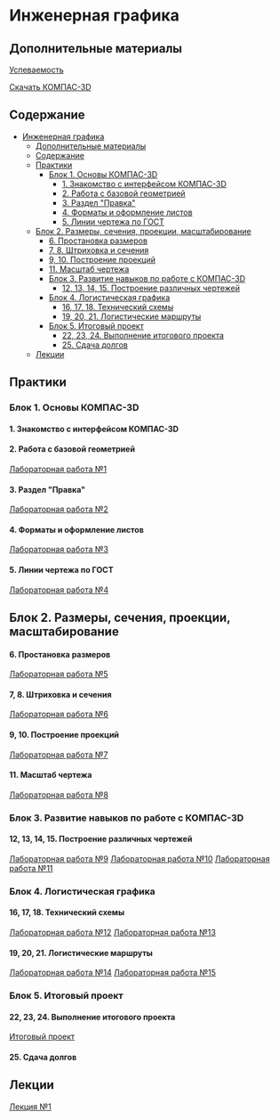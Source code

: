 # Инженерная графика

## Дополнительные материалы

[Успеваемость](https://thebandik.onlyoffice.com/s/Vc_Tr2Gvrr2ZLYw)

[Скачать КОМПАС-3D](https://get.kompas.ru/files/KOMPAS/v23_Edu/KOMPAS-3D_v23_Study_x64.iso)

## Содержание

<!-- TOC -->
* [Инженерная графика](#инженерная-графика)
  * [Дополнительные материалы](#дополнительные-материалы)
  * [Содержание](#содержание)
  * [Практики](#практики)
    * [Блок 1. Основы КОМПАС-3D](#блок-1-основы-компас-3d)
      * [1. Знакомство с интерфейсом КОМПАС-3D](#1-знакомство-с-интерфейсом-компас-3d)
      * [2. Работа с базовой геометрией](#2-работа-с-базовой-геометрией)
      * [3. Раздел "Правка"](#3-раздел-правка)
      * [4. Форматы и оформление листов](#4-форматы-и-оформление-листов)
      * [5. Линии чертежа по ГОСТ](#5-линии-чертежа-по-гост)
  * [Блок 2. Размеры, сечения, проекции, масштабирование](#блок-2-размеры-сечения-проекции-масштабирование)
      * [6. Простановка размеров](#6-простановка-размеров)
      * [7, 8. Штриховка и сечения](#7-8-штриховка-и-сечения)
      * [9, 10. Построение проекций](#9-10-построение-проекций)
      * [11. Масштаб чертежа](#11-масштаб-чертежа)
    * [Блок 3. Развитие навыков по работе с КОМПАС-3D](#блок-3-развитие-навыков-по-работе-с-компас-3d)
      * [12, 13, 14, 15. Построение различных чертежей](#12-13-14-15-построение-различных-чертежей)
    * [Блок 4. Логистическая графика](#блок-4-логистическая-графика)
      * [16, 17, 18. Технический схемы](#16-17-18-технический-схемы)
      * [19, 20, 21. Логистические маршруты](#19-20-21-логистические-маршруты)
    * [Блок 5. Итоговый проект](#блок-5-итоговый-проект)
      * [22, 23, 24. Выполнение итогового проекта](#22-23-24-выполнение-итогового-проекта)
      * [25. Сдача долгов](#25-сдача-долгов)
  * [Лекции](#лекции)
<!-- TOC -->

## Практики

### Блок 1. Основы КОМПАС-3D

#### 1. Знакомство с интерфейсом КОМПАС-3D

#### 2. Работа с базовой геометрией

[Лабораторная работа №1](lab1/lab1.md)

#### 3. Раздел "Правка"

[Лабораторная работа №2](lab2/lab2.md)

#### 4. Форматы и оформление листов

[Лабораторная работа №3]()

#### 5. Линии чертежа по ГОСТ

[Лабораторная работа №4]()

## Блок 2. Размеры, сечения, проекции, масштабирование

#### 6. Простановка размеров

[Лабораторная работа №5]()

#### 7, 8. Штриховка и сечения

[Лабораторная работа №6]()

#### 9, 10. Построение проекций

[Лабораторная работа №7]()

#### 11. Масштаб чертежа

[Лабораторная работа №8]()

### Блок 3. Развитие навыков по работе с КОМПАС-3D

#### 12, 13, 14, 15. Построение различных чертежей

[Лабораторная работа №9]()
[Лабораторная работа №10]()
[Лабораторная работа №11]()

### Блок 4. Логистическая графика

#### 16, 17, 18. Технический схемы

[Лабораторная работа №12]()
[Лабораторная работа №13]()

#### 19, 20, 21. Логистические маршруты

[Лабораторная работа №14]()
[Лабораторная работа №15]()

### Блок 5. Итоговый проект

#### 22, 23, 24. Выполнение итогового проекта

[Итоговый проект]()

#### 25. Сдача долгов

## Лекции

[Лекция №1](lecs/lec1.pdf)
